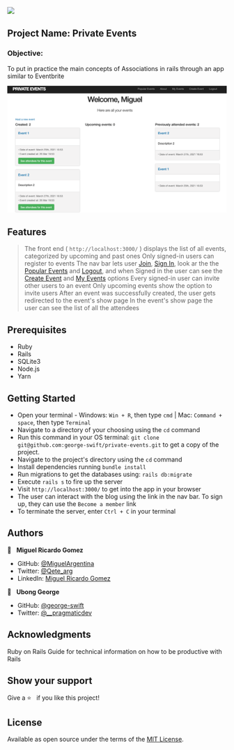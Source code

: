 ![](https://img.shields.io/badge/Microverse-blueviolet)

## Project Name: Private Events

### Objective:
To put in practice the main concepts of Associations in rails through an app similar to Eventbrite

![screenshot](./app/assets/images/screenshot.png)

## Features

> The front end ( `http://localhost:3000/` ) displays the list of all events, categorized by upcoming and past ones
> Only signed-in users can register to events
> The nav bar lets user [Join](#), [Sign In](#), look ar the the [Popular Events](#) and [Logout](#), and when Signed in the user can see the [Create Event](#) and [My Events](#) options
> Every signed-in user can invite other users to an event
> Only upcoming events show the option to invite users
> After an event was successfully created, the user gets redirected to the event's show page
> In the event's show page the user can see the list of all the attendees
> 

## Prerequisites
- Ruby
- Rails
- SQLite3
- Node.js
- Yarn

## Getting Started
- Open your terminal - Windows: `Win + R`, then type `cmd` | Mac: `Command + space`, then type `Terminal`
- Navigate to a directory of your choosing using the `cd` command
- Run this command in your OS terminal: `git clone git@github.com:george-swift/private-events.git` to get a copy of the project.
- Navigate to the project's directory using the `cd` command
- Install dependencies running `bundle install`
- Run migrations to get the databases using: `rails db:migrate`
- Execute `rails s` to fire up the server
- Visit `http://localhost:3000/` to get into the app in your browser
- The user can interact with the blog using the link in the nav bar. To sign up, they can use the `Become a member` link
- To terminate the server, enter `Ctrl + C` in your terminal

## Authors

👤  &nbsp; **Miguel Ricardo Gomez**
- GitHub: [@MiguelArgentina](https://github.com/MiguelArgentina)
- Twitter: [@Qete_arg](https://twitter.com/Qete_arg)
- LinkedIn: [Miguel Ricardo Gomez](https://www.linkedin.com/in/miguelricardogomez/)

👤 &nbsp; **Ubong George**
- GitHub: [@george-swift](https://github.com/george-swift)
- Twitter: [@\_\_pragmaticdev](https://twitter.com/__pragmaticdev)

## Acknowledgments

Ruby on Rails Guide for technical information on how to be productive with Rails

## Show your support

Give a :star:️ &nbsp; if you like this project!

## License

Available as open source under the terms of the [MIT License](https://opensource.org/licenses/MIT).

